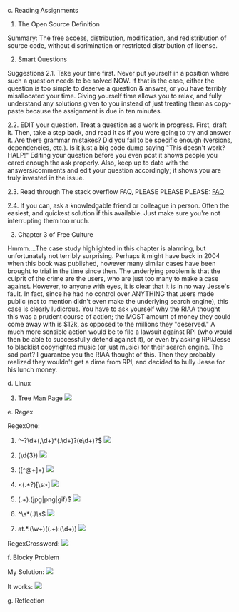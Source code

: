 c. Reading Assignments

1. The Open Source Definition

Summary: The free access, distribution, modification, and redistribution of source code, without discrimination or restricted distribution of license.

2. Smart Questions
	
Suggestions
2.1. Take your time first.
Never put yourself in a position where such a question needs to be solved NOW. If that is the case, either the question is too simple to deserve a question & answer, or you have terribly misallocated your time. Giving yourself time allows you to relax, and fully understand any solutions given to you instead of just treating them as copy-paste because the assignment is due in ten minutes.

2.2. EDIT your question. Treat a question as a work in progress. First, draft it. Then, take a step back, and read it as if you were going to try and answer it. Are there grammar mistakes? Did you fail to be specific enough (versions, dependencies, etc.). Is it just a big code dump saying "This doesn't work? HALP!" Editing your question before you even post it shows people you cared enough the ask properly. Also, keep up to date with the answers/comments and edit your question accordingly; it shows you are truly invested in the issue.

2.3. Read through The stack overflow FAQ, PLEASE PLEASE PLEASE: [FAQ](http://meta.stackexchange.com/questions/7931/faq-for-stack-exchange-sites)

2.4. If you can, ask a knowledgable friend or colleague in person. Often the easiest, and quickest solution if this available. Just make sure you're not interrupting them too much.


3. Chapter 3 of Free Culture

Hmmm....The case study highlighted in this chapter is alarming, but unfortunately not terribly surprising. Perhaps it might have back in 2004 when this book was published, however many similar cases have been brought to trial in the time since then. The underlying problem is that the culprit of the crime are the users, who are just too many to make a case against. However, to anyone with eyes, it is clear that it is in no way Jesse's fault. In fact, since he had no control over ANYTHING that users made public (not to mention didn't even make the underlying search engine), this case is clearly ludicrous. You have to ask yourself why the RIAA thought this was a prudent course of action; the MOST amount of money they could come away with is $12k, as opposed to the millions they "deserved." A much more sensible action would be to file a lawsuit against RPI (who would then be able to successfully defend against it), or even try asking RPI/Jesse to blacklist copyrighted music (or just music) for their search engine. The sad part? I guarantee you the RIAA thought of this. Then they probably realized they wouldn't get a dime from RPI, and decided to bully Jesse for his lunch money.



d. Linux

3. Tree Man Page
![](https://github.com/MarkWesterhoff/CSCI-2960-Labs/blob/master/lab1pics/tree-man-page.png)



e. Regex

RegexOne:

1. ^-?\d+(,\d+)*(\.\d+)?(e\d+)?$
![](https://github.com/MarkWesterhoff/CSCI-2960-Labs/blob/master/lab1pics/regex_1.png)

2. (\d{3})
![](https://github.com/MarkWesterhoff/CSCI-2960-Labs/blob/master/lab1pics/regex_2.png)

3. ([^@+]+)
![](https://github.com/MarkWesterhoff/CSCI-2960-Labs/blob/master/lab1pics/regex_3.png)

4. <(.*?)[\s>]
![](https://github.com/MarkWesterhoff/CSCI-2960-Labs/blob/master/lab1pics/regex_4.png)

5. (.+)\.(jpg|png|gif)$
![](https://github.com/MarkWesterhoff/CSCI-2960-Labs/blob/master/lab1pics/regex_5.png)

6. ^\s*(.*)\s*$
![](https://github.com/MarkWesterhoff/CSCI-2960-Labs/blob/master/lab1pics/regex_6.png)

7. at.*\.(\w+)\((.+):(\d+)\)
![](https://github.com/MarkWesterhoff/CSCI-2960-Labs/blob/master/lab1pics/regex_7.png)


RegexCrossword:
![](https://github.com/MarkWesterhoff/CSCI-2960-Labs/blob/master/lab1pics/regexcrossword.png)


f. Blocky Problem

My Solution:
![](https://github.com/MarkWesterhoff/CSCI-2960-Labs/blob/master/lab1pics/blockyprob_1.png)

It works:
![](https://github.com/MarkWesterhoff/CSCI-2960-Labs/blob/master/lab1pics/blockyprob_ans.png)



g. Reflection

